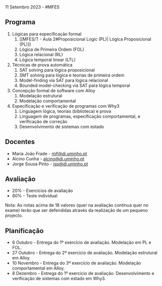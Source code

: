 11 Setembro 2023 - #MFES

## Programa

1. Lógicas para especificação formal
	1. [[MFES/T - Aula 2#Proposicional Logic (PL)| Lógica Proposicional (PL)]]
	2. Lógica de Primeira Ordem (FOL)
	3. Lógica relacional (RL)
	4. Lógica temporal linear (LTL)
2. Técnicas de prova automática
	1. SAT solving para lógica proposicional
	2. SMT solving para lógica e teorias de primeira ordem
	3. Model-finding via SAT para lógica relacional
	4. Bounded model-checking via SAT para lógica temporal
3. Concepção formal de software com Alloy
	1. Modelação estrutural
	2. Modelação comportamental
4. Especificação e verificação de programas com Why3
	1. Linguagem lógica, teorias (biblioteca) e prova
	2. Linguagem de programas, especificação comportamental, e verificação de correção
	3. Desenvolvimento de sistemas com estado
  
## Docentes
- Maria João Frade - [mjf@di.uminho.pt](mailto:mjf@di.uminho.pt)
- Alcino Cunha - [alcino@di.uminho.pt](mailto:alcino@di.uminho.pt)
- Jorge Sousa Pinto - [jsp@di.uminho.pt](mailto:jsp@di.uminho.pt)
  
## Avaliação
- 20% - Exercícios de avaliação
- 80% - Teste individual   

Nota: As notas acima de 18 valores (quer na avaliação contínua quer no exame) terão que ser defendidas através da realização de um pequeno projecto.

  
## Planificação
- 6 Outubro - Entrega do 1º exercício de avaliação. Modelação em PL e FOL.
- 27 Outubro - Entrega do 2º exercício de avaliação. Modelação estrutural em Alloy.
- 10 Novembro - Entrega do 3º exercício de avaliação. Modelação comportamental em Alloy.
- 8 Dezembro - Entrega do 1º exercício de avaliação. Desenvolvimento e verificação de sistemas com estado em Why3.